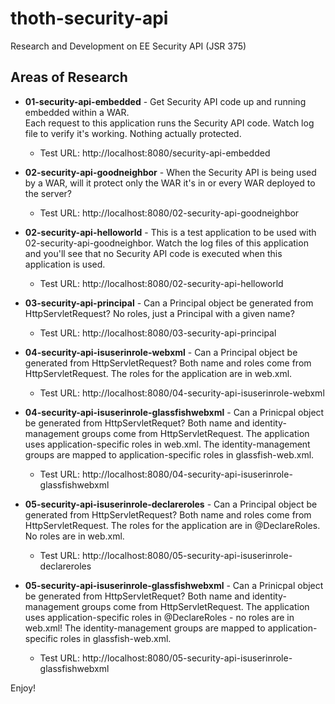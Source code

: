 # thoth-security-api

Research and Development on EE Security API (JSR 375)

Areas of Research
------------------

* **01-security-api-embedded** - Get Security API code up and running embedded within a WAR.  
    Each request to this application runs the Security API code.  Watch log file
    to verify it's working.  Nothing actually protected.
  * Test URL: http://localhost:8080/security-api-embedded

* **02-security-api-goodneighbor** - When the Security API is being used by a WAR, 
            will it protect only the WAR it's in or every WAR 
            deployed to the server?
  * Test URL: http://localhost:8080/02-security-api-goodneighbor

* **02-security-api-helloworld** - This is a test application to be used
            with 02-security-api-goodneighbor.  Watch the log files of
            this application and you'll see that no Security API code
            is executed when this application is used.
  * Test URL: http://localhost:8080/02-security-api-helloworld

* **03-security-api-principal** - Can a Principal object be generated
            from HttpServletRequest?  No roles, just a Principal with 
            a given name?
  * Test URL: http://localhost:8080/03-security-api-principal

* **04-security-api-isuserinrole-webxml** - Can a Principal object be generated
            from HttpServletRequest?  Both name and roles come from HttpServletRequest. 
            The roles for the application are in web.xml.
  * Test URL: http://localhost:8080/04-security-api-isuserinrole-webxml

* **04-security-api-isuserinrole-glassfishwebxml** - Can a Prinicpal object be generated
            from HttpServletRequet?  Both name and identity-management groups
            come from HttpServletRequest.  The application uses application-specific
            roles in web.xml.  The identity-management groups are mapped to
            application-specific roles in glassfish-web.xml.
  * Test URL: http://localhost:8080/04-security-api-isuserinrole-glassfishwebxml

* **05-security-api-isuserinrole-declareroles** - Can a Principal object be generated
            from HttpServletRequest?  Both name and roles come from HttpServletRequest. 
            The roles for the application are in @DeclareRoles.  No roles are
            in web.xml.
  * Test URL: http://localhost:8080/05-security-api-isuserinrole-declareroles

* **05-security-api-isuserinrole-glassfishwebxml** - Can a Prinicpal object be generated
            from HttpServletRequet?  Both name and identity-management groups
            come from HttpServletRequest.  The application uses application-specific
            roles in @DeclareRoles - no roles are in web.xml! The identity-management groups are mapped to
            application-specific roles in glassfish-web.xml.
  * Test URL: http://localhost:8080/05-security-api-isuserinrole-glassfishwebxml


Enjoy!

